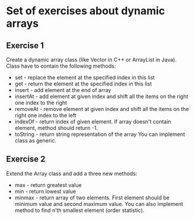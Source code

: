 # Set of exercises about dynamic arrays

## Exercise 1
Create a dynamic array class (like Vector in C++ or ArrayList in Java).  
Class have to contain the following methods:
- set - replace the element at the specified index in this list
- get - return the element at the specified index in this list
- insert - add element at the end of array
- insertAt - add element at given index and shift all the items on the right one index to the right
- removeAt - remove element at given index and shift all the items on the right one index to the left
- indexOf - return index of given element. If array doesn't contain element, method should return -1.  
- toString - return string representation of the array
You can implement class as generic.

## Exercise 2
Extend the Array class and add a three new methods:
 - max - return greatest value
 - min - return lowest value
 - minmax - return array of two elements. First element should be minimum value and second maximum value.
You can also implement method to find n’th smallest element (order statistic).
